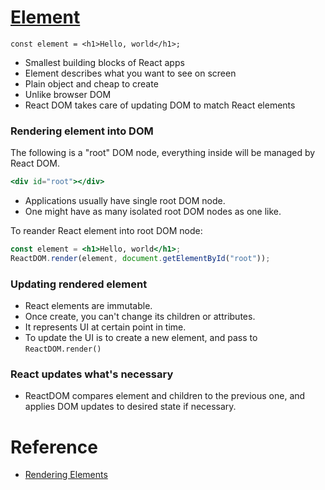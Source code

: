 # [Element](https://reactjs.org/docs/rendering-elements.html)

```
const element = <h1>Hello, world</h1>;
```

- Smallest building blocks of React apps
- Element describes what you want to see on screen
- Plain object and cheap to create
- Unlike browser DOM
- React DOM takes care of updating DOM to match React elements

### Rendering element into DOM

The following is a "root" DOM node, everything inside will be managed by React DOM.

```jsx
<div id="root"></div>
```

- Applications usually have single root DOM node.
- One might have as many isolated root DOM nodes as one like.

To reander React element into root DOM node:

```jsx
const element = <h1>Hello, world</h1>;
ReactDOM.render(element, document.getElementById("root"));
```

### Updating rendered element

- React elements are immutable.
- Once create, you can't change its children or attributes.
- It represents UI at certain point in time.
- To update the UI is to create a new element, and pass to `ReactDOM.render()`

### React updates what's necessary

- ReactDOM compares element and children to the previous one, and applies DOM updates to desired state if necessary.

# Reference

- [Rendering Elements](https://reactjs.org/docs/rendering-elements.html)
